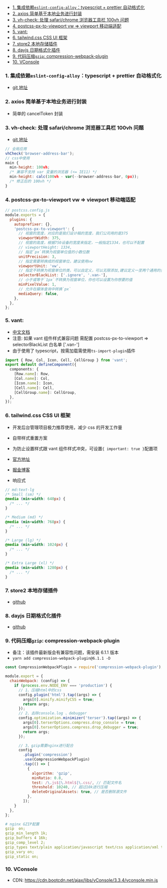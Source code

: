 <!-- TOC -->

- [1. 集成依赖`eslint-config-alloy`：typescript + prettier 自动格式化](#1-集成依赖eslint-config-alloytypescript--prettier-自动格式化)
- [2. axios 简单基于本地业务进行封装](#2-axios-简单基于本地业务进行封装)
- [3. vh-check: 处理 safari/chrome 浏览器工具栏 100vh 问题](#3-vh-check-处理-safarichrome-浏览器工具栏-100vh-问题)
- [4. postcss-px-to-viewport vw => viewport 移动端适配](#4-postcss-px-to-viewport-vw--viewport-移动端适配)
- [5. vant:](#5-vant)
- [6. tailwind.css CSS UI 框架](#6-tailwindcss-css-ui-框架)
- [7. store2 本地存储插件](#7-store2-本地存储插件)
- [8. dayjs 日期格式化插件](#8-dayjs-日期格式化插件)
- [9. 代码压缩`gzip`: compression-webpack-plugin](#9-代码压缩gzip-compression-webpack-plugin)
- [10. VConsole](#10-vconsole)

<!-- /TOC -->

### 1. 集成依赖`eslint-config-alloy`：typescript + prettier 自动格式化

- [git 地址](https://github.com/AlloyTeam/eslint-config-alloy/blob/master/README.zh-CN.md#typescript)

### 2. axios 简单基于本地业务进行封装

- 简单的 cancelToken 封装

### 3. vh-check: 处理 safari/chrome 浏览器工具栏 100vh 问题

- [git 地址](https://github.com/Hiswe/vh-check)

```javascript
// 全局应用
vhCheck('browser-address-bar');
// css中使用
main {
  min-height: 100vh;
  /* 兼容不支持 var 变量的浏览器 (<= IE11) */
  min-height: calc(100vh - var(--browser-address-bar, 0px));
  /* 修正后的 100vh */
}
```

### 4. postcss-px-to-viewport vw => viewport 移动端适配

```javascript
// postcss.config.js
module.exports = {
  plugins: {
    autoprefixer: {},
    'postcss-px-to-viewport': {
      // 视窗的宽度，对应的是我们设计稿的宽度，我们公司用的是375
      viewportWidth: 375,
      // 视窗的高度，根据750设备的宽度来指定，一般指定1334，也可以不配置
      // viewportHeight: 1334,
      // 指定`px`转换为视窗单位值的小数位数
      unitPrecision: 3,
      // 指定需要转换成的视窗单位，建议使用vw
      viewportUnit: 'vw',
      // 指定不转换为视窗单位的类，可以自定义，可以无限添加,建议定义一至两个通用的类名
      selectorBlackList: ['.ignore', '.van-'],
      // 小于或等于`1px`不转换为视窗单位，你也可以设置为你想要的值
      minPixelValue: 1,
      // 允许在媒体查询中转换`px`
      mediaQuery: false,
    },
  },
};
```

### 5. vant:

- [中文文档](https://youzan.github.io/vant/v3/#/zh-CN/quickstart)
- 注意: 如果 vant 组件样式兼容问题 需配置 postcss-px-to-viewport => selectorBlackList 白名单 ['.van-']
- 由于使用了 typescript，按需加载需使用`ts-import-plugin`插件

```typescript
import { Row, Col, Icon, Cell, CellGroup } from 'vant';
export default defineComponent({
  components: {
    [Row.name]: Row,
    [Col.name]: Col,
    [Icon.name]: Icon,
    [Cell.name]: Cell,
    [CellGroup.name]: CellGroup,
  },
});
```

### 6. tailwind.css CSS UI 框架

- 开发后台管理项目极力推荐使用，减少 css 的开发工作量
- 自带样式重置方案
- 为防止设置样式跟 vant 组件样式冲突，可设置`{ important: true }`配置项
- [官方地址](https://tailwindcss.com/docs/installation)
- [掘金博客](https://juejin.cn/post/6883874356041252878)

- 响应式

```scss
// md:text-lg
/* Small (sm) */
@media (min-width: 640px) {
  /* ... */
}

/* Medium (md) */
@media (min-width: 768px) {
  /* ... */
}

/* Large (lg) */
@media (min-width: 1024px) {
  /* ... */
}

/* Extra Large (xl) */
@media (min-width: 1280px) {
  /* ... */
}
```

### 7. store2 本地存储插件

- [github](https://github.com/nbubna/store#readme)

### 8. dayjs 日期格式化插件

- [github](https://github.com/iamkun/dayjs/blob/dev/docs/zh-cn/README.zh-CN.md)

### 9. 代码压缩`gzip`: compression-webpack-plugin

- 备注：该插件最新版会有兼容性问题，需安装 6.1.1 版本
- `yarn add compression-webpack-plugin@6.1.1 -D`

```javascript
const CompressionWebpackPlugin = require('compression-webpack-plugin');

module.export = {
  chainWebpack: (config) => {
    if (process.env.NODE_ENV === 'production') {
      // 1、压缩html中的css
      config.plugin('html').tap((args) => {
        args[0].minify.minifyCSS = true;
        return args;
      });
      // 2、去除console.log 、debugger
      config.optimization.minimizer('terser').tap((args) => {
        args[0].terserOptions.compress.drop_console = true;
        args[0].terserOptions.compress.drop_debugger = true;
        return args;
      });

      // 3、gzip需要nginx进行配合
      config
        .plugin('compression')
        .use(CompressionWebpackPlugin)
        .tap(() => [
          {
            algorithm: 'gzip',
            minRatio: 0.8,
            test: /\.js$|\.html$|\.css/, // 匹配文件名
            threshold: 10240, // 超过10k进行压缩
            deleteOriginalAssets: true, // 是否删除源文件
          },
        ]);
    }
  },
};
```

```yaml
# nginx GZIP配置
gzip  on;
gzip_min_length 1k;
gzip_buffers 4 16k;
gzip_comp_level 2;
gzip_types text/plain application/javascript text/css application/xml text/javascript application/x-httpd-php image/jpeg image/gif image/png;
gzip_vary on;
gzip_static on;
```

### 10. VConsole

- CDN: https://cdn.bootcdn.net/ajax/libs/vConsole/3.3.4/vconsole.min.js
